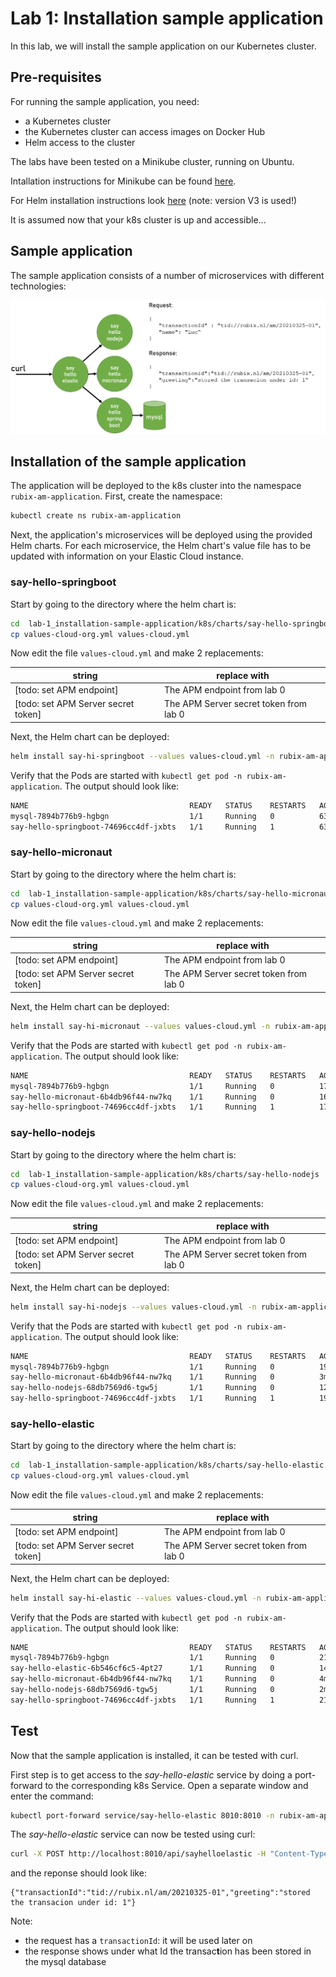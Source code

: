 # Lab 1: Installation sample application

In this lab, we will install the sample application on our Kubernetes cluster.


## Pre-requisites

For running the sample application, you need:
- a Kubernetes cluster 
- the Kubernetes cluster can access images on Docker Hub
- Helm access to the cluster
 

The labs have been tested on a Minikube cluster, running on Ubuntu.

Intallation instructions for Minikube can be found [here](https://minikube.sigs.k8s.io/docs/start/).

For Helm installation instructions look [here](https://helm.sh/docs/intro/install/) (note: version V3 is used!)

It is assumed now that your k8s cluster is up and accessible...

## Sample application

The sample application consists of a number of microservices with different technologies:

![Sample application](img/lab-0-application.png)


## Installation of the sample application

The application will be deployed to the k8s cluster into the namespace `rubix-am-application`. First, create the namespace:
```bash
kubectl create ns rubix-am-application
```

Next, the application's microservices will be deployed using the provided Helm charts. For each microservice, the Helm chart's value file has to be updated with information on your Elastic Cloud instance.

### say-hello-springboot

Start by going to the directory where the helm chart is:

```bash
cd  lab-1_installation-sample-application/k8s/charts/say-hello-springboot
cp values-cloud-org.yml values-cloud.yml
```
Now edit the file `values-cloud.yml` and make 2 replacements:

| string | replace with |
|--------|--------------|
| [todo: set APM endpoint] | The APM endpoint from lab 0 |
| [todo: set APM Server secret token] | The APM Server secret token from lab 0 |

Next, the Helm chart can be deployed:
```bash
helm install say-hi-springboot --values values-cloud.yml -n rubix-am-application .
```

Verify that the Pods are started with `kubectl get pod -n rubix-am-application`. The output should look like:

```bash
NAME                                    READY   STATUS    RESTARTS   AGE
mysql-7894b776b9-hgbgn                  1/1     Running   0          63s
say-hello-springboot-74696cc4df-jxbts   1/1     Running   1          63s
```

### say-hello-micronaut

Start by going to the directory where the helm chart is:

```bash
cd  lab-1_installation-sample-application/k8s/charts/say-hello-micronaut
cp values-cloud-org.yml values-cloud.yml
```
Now edit the file `values-cloud.yml` and make 2 replacements:

| string | replace with |
|--------|--------------|
| [todo: set APM endpoint] | The APM endpoint from lab 0 |
| [todo: set APM Server secret token] | The APM Server secret token from lab 0 |

Next, the Helm chart can be deployed:

```bash
helm install say-hi-micronaut --values values-cloud.yml -n rubix-am-application .
```

Verify that the Pods are started with `kubectl get pod -n rubix-am-application`. The output should look like:

```bash
NAME                                    READY   STATUS    RESTARTS   AGE
mysql-7894b776b9-hgbgn                  1/1     Running   0          17m
say-hello-micronaut-6b4db96f44-nw7kq    1/1     Running   0          16s
say-hello-springboot-74696cc4df-jxbts   1/1     Running   1          17m
```

### say-hello-nodejs

Start by going to the directory where the helm chart is:

```bash
cd  lab-1_installation-sample-application/k8s/charts/say-hello-nodejs
cp values-cloud-org.yml values-cloud.yml
```
Now edit the file `values-cloud.yml` and make 2 replacements:

| string | replace with |
|--------|--------------|
| [todo: set APM endpoint] | The APM endpoint from lab 0 |
| [todo: set APM Server secret token] | The APM Server secret token from lab 0 |

Next, the Helm chart can be deployed:

```bash
helm install say-hi-nodejs --values values-cloud.yml -n rubix-am-application .
```

Verify that the Pods are started with `kubectl get pod -n rubix-am-application`. The output should look like:

```bash
NAME                                    READY   STATUS    RESTARTS   AGE
mysql-7894b776b9-hgbgn                  1/1     Running   0          19m
say-hello-micronaut-6b4db96f44-nw7kq    1/1     Running   0          3m4s
say-hello-nodejs-68db7569d6-tgw5j       1/1     Running   0          12s
say-hello-springboot-74696cc4df-jxbts   1/1     Running   1          19m
```

### say-hello-elastic

Start by going to the directory where the helm chart is:

```bash
cd  lab-1_installation-sample-application/k8s/charts/say-hello-elastic
cp values-cloud-org.yml values-cloud.yml
```
Now edit the file `values-cloud.yml` and make 2 replacements:

| string | replace with |
|--------|--------------|
| [todo: set APM endpoint] | The APM endpoint from lab 0 |
| [todo: set APM Server secret token] | The APM Server secret token from lab 0 |

Next, the Helm chart can be deployed:

```bash
helm install say-hi-elastic --values values-cloud.yml -n rubix-am-application .
```

Verify that the Pods are started with `kubectl get pod -n rubix-am-application`. The output should look like:

```bash
NAME                                    READY   STATUS    RESTARTS   AGE
mysql-7894b776b9-hgbgn                  1/1     Running   0          21m
say-hello-elastic-6b546cf6c5-4pt27      1/1     Running   0          14s
say-hello-micronaut-6b4db96f44-nw7kq    1/1     Running   0          4m59s
say-hello-nodejs-68db7569d6-tgw5j       1/1     Running   0          2m7s
say-hello-springboot-74696cc4df-jxbts   1/1     Running   1          21m
```

## Test

Now that the sample application is installed, it can be tested with curl.

First step is to get access to the *say-hello-elastic* service by doing a port-forward to the corresponding k8s Service. Open a separate window and enter the command:
```bash
kubectl port-forward service/say-hello-elastic 8010:8010 -n rubix-am-application
```

The *say-hello-elastic* service can now be tested using curl:
```bash
curl -X POST http://localhost:8010/api/sayhelloelastic -H "Content-Type: application/json" -d '{"transactionId" : "tid://rubix.nl/am/20210325-01", "name": "Luc" }'
```
and the reponse should look like:

```
{"transactionId":"tid://rubix.nl/am/20210325-01","greeting":"stored the transacion under id: 1"}
```

Note:
- the request has a `transactionId`: it will be used later on
- the response shows under what Id the transac**t**ion has been stored in the mysql database


